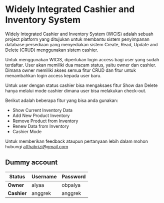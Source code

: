 # Widely Integrated Cashier and Inventory System
          
Widely Integrated Cashier and Inventory System (WICIS) adalah sebuah project platform
yang ditujukan untuk membantu sistem penyimpanan database persediaan yang menyediakan
sistem Create, Read, Update and Delete (CRUD) menggunakan sistem cashier.

Untuk menggunakan WICIS, diperlukan login access bagi user yang sudah terdaftar. User
akan memiliki dua macam status, yaitu owner dan cashier. Dimana owner memiliki akses
semua fitur CRUD dan fitur untuk menambahkan login access kepada user baru.

Untuk user dengan status cashier bisa mengaksaes fitur Show dan Delete hanya melalui 
mode cashier dimana user bisa melakukan check-out.

Berikut adalah beberapa fitur yang bisa anda gunakan:

- Show Current Inventory Data
- Add New Product Inventory
- Remove Product from Inventory
- Renew Data from Inventory
- Cashier Mode

Untuk memberikan feedback ataupun pertanyaan lebih dalam mohon hubungi
atthabrizi@gmail.com

## **Dummy account**

| **Status**                    | **Username** | **Password**|
|---------------------------------------|---------------------------------------------------------------------|-------------------------------|
| **Owner**          | alyaa | obpalya
| **Cashier** | anggrek | anggrek |


